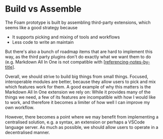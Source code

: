 # Build vs Assemble

The Foam prototype is built by assembling third-party extensions, which seems like a good strategy because

- It supports picking and mixing of tools and workflows
- Less code to write an maintain

But there's also a bunch of roadmap items that are hard to implement this way, as the third party plugins don't do exactly what we want them to do (e.g. Markdown All In One is not compatible with [[referencing-notes-by-title]].

Overall, we should strive to build big things from small things. Focused, interoperable modules are better, because they allow users to pick and mix which features work for them. A good example of why this matters is the Markdown All In One extension we rely on: While it provides many of the things we need, a few of its features are incompatible with how I would like to work, and therefore it becomes a limiter of how well I can improve my own workflow.

However, there becomes a point where we may benefit from implementing a centralised solution, e.g. a syntax, an extension or perhaps a VSCode language server. As much as possible, we should allow users to operate in a decentralised manner.

[//begin]: # "Autogenerated link references for markdown compatibility"
[referencing-notes-by-title]: referencing-notes-by-title.md "Referencing notes by title"
[//end]: # "Autogenerated link references"

